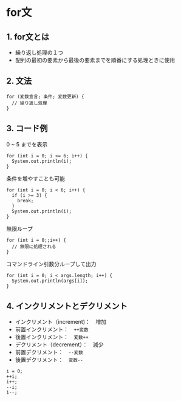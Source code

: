# for文

## 1. for文とは
- 繰り返し処理の１つ
- 配列の最初の要素から最後の要素までを順番にする処理ときに使用

## 2. 文法
```
for (変数宣言; 条件; 変数更新) {
  // 繰り返し処理
}
```

## 3. コード例
0 ~ 5 までを表示
```
for (int i = 0; i <= 6; i++) {
  System.out.println(i);
}
```

条件を増やすことも可能
```
for (int i = 0; i < 6; i++) {
  if (i >= 3) {
    break;
  }
  System.out.println(i);
}
```

無限ループ
```
for (int i = 0;;i++) {
  // 無限に処理される
}
```

コマンドライン引数分ループして出力
```
for (int i = 0; i < args.length; i++) {
  System.out.println(args[i]);
}
```

## 4. インクリメントとデクリメント
- インクリメント（increment)：　増加
 - 前置インクリメント：　`++変数`
 - 後置インクリメント：　`変数++`
- デクリメント（decrement）：　減少
 - 前置デクリメント：　`--変数`
 - 後置デクリメント：　`変数--`

```
i = 0;
++i;
i++;
--i;
i--;
```
